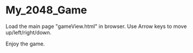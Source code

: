 My_2048_Game
============

Load the main page "gameView.html" in browser.
Use Arrow keys to move up/left/right/down.

Enjoy the game.
